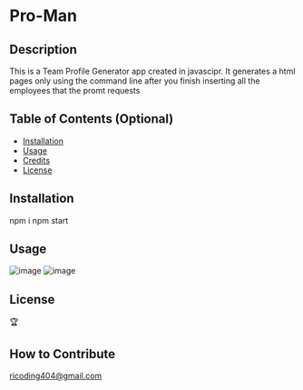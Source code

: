 # Pro-Man


## Description
This is a Team Profile Generator app created in javascipr. It generates a html pages only using the command line after you finish inserting all the employees that the promt requests

## Table of Contents (Optional)


- [Installation](#installation)
- [Usage](#usage)
- [Credits](#credits)
- [License](#license)


## Installation

npm i
npm start

## Usage




![image](https://user-images.githubusercontent.com/57916204/151754922-079f3ebd-0d57-49d1-bd95-0718e71cb703.png)
![image](https://user-images.githubusercontent.com/57916204/151755373-60884a33-5498-4ddc-ac74-9b54803962b6.png)



## License

🏆 



## How to Contribute

ricoding404@gmail.com
